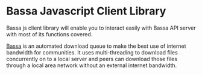 # Bassa Javascript Client Library

Bassa js client library will enable you to interact easily with Bassa API server with most of its functions covered. 

[Bassa](https://github.com/c2siorg/bassa) is an automated download queue to make the best use of internet bandwidth for communities. It uses multi-threading to download files concurrently on to a local server and peers can download those files through a local area network without an external internet bandwidth.
